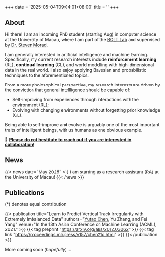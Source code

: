 +++
date = '2025-05-04T09:04:01+08:00'
title = ''
+++

## About

Hi there! I am an incoming PhD student (starting Aug) in computer science at the University of Macau, where I am part of the [BOLT Lab](https://www.bolt-lab.org/) and supervised by [Dr. Steven Morad](https://www.dangersteve.com).

I am generally interested in artificial intelligence and machine learning. Specifically, my current research interests include **reinforcement learning** (RL), **continual learning** (CL), and world modelling with high-dimensional data in the real world. I also enjoy applying Bayesian and probabilistic techniques to the aforementioned topics.

From a more pholosophical perspective, my research interests are driven by the conviction that general intellligence should be capable of:
- Self-improving from experiences through interactions with the environment (RL);
- Evolving with changing environments without forgetting prior knowledge (CL).

Being able to self-improve and evolve is arguably one of the most important traits of intelligent beings, with us humans as one obvious example.

🚀 **<u>Please do not hestitate to reach out if you are interested in collaboration!</u>**

## News

{{< news date="May 2025" >}}
I am starting as a research assistant (RA) at the University of Macau!
{{< /news >}}

## Publications

(*) denotes equal contribution

{{< publication
  title="Learn to Predict Vertical Track Irregularity with Extremely Imbalanced Data"
  authors="<u>Yutao Chen</u>, Yu Zhang, and Fei Yang"
  venue="In the 13th Asian Conference on Machine Learning (ACML), 2021." >}}
  {{< tag preprint "https://arxiv.org/abs/2012.03062" >}}
  {{< tag link "https://proceedings.mlr.press/v157/chen21c.html" >}}
{{< /publication >}}

More coming soon (_hopefully_) ...
